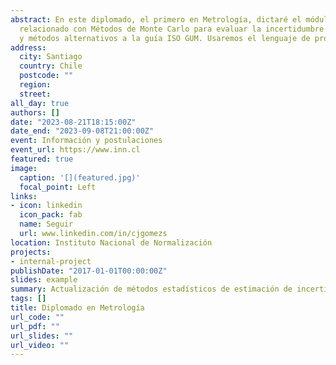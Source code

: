 ```yaml
---
abstract: En este diplomado, el primero en Metrología, dictaré el módulo 
  relacionado con Métodos de Monte Carlo para evaluar la incertidumbre de medición 
  y métodos alternativos a la guía ISO GUM. Usaremos el lenguaje de programación `R`.
address:
  city: Santiago
  country: Chile
  postcode: ""
  region: 
  street:
all_day: true
authors: []
date: "2023-08-21T18:15:00Z"
date_end: "2023-09-08T21:00:00Z"
event: Información y postulaciones
event_url: https://www.inn.cl
featured: true
image:
  caption: '[](featured.jpg)'
  focal_point: Left
links:
- icon: linkedin
  icon_pack: fab
  name: Seguir
  url: www.linkedin.com/in/cjgomezs
location: Instituto Nacional de Normalización
projects:
- internal-project
publishDate: "2017-01-01T00:00:00Z"
slides: example
summary: Actualización de métodos estadísticos de estimación de incertidumbre de medición
tags: []
title: Diplomado en Metrología
url_code: ""
url_pdf: ""
url_slides: ""
url_video: ""
---
```






<!---
{{% callout note %}}
Click on the **Slides** button above to view the built-in slides feature.
{{% /callout %}}

Slides can be added in a few ways:

- **Create** slides using Wowchemy's [*Slides*](https://wowchemy.com/docs/managing-content/#create-slides) feature and link using `slides` parameter in the front matter of the talk file
- **Upload** an existing slide deck to `static/` and link using `url_slides` parameter in the front matter of the talk file
- **Embed** your slides (e.g. Google Slides) or presentation video on this page using [shortcodes](https://wowchemy.com/docs/writing-markdown-latex/).

Further event details, including [page elements](https://wowchemy.com/docs/writing-markdown-latex/) such as image galleries, can be added to the body of this page.
-->

